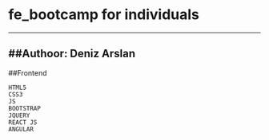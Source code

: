 # fe_bootcamp for individuals
--------
##Authoor: Deniz Arslan
-------
##Frontend
```
HTML5
CSS3
JS
BOOTSTRAP
JQUERY
REACT JS
ANGULAR
```
